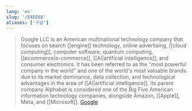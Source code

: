 ```yaml
---
lang: 'en'
slug: '/E4EE68'
aliases: ['구글']
---
```


> Google LLC is an American multinational technology company that focuses on search [[engine]] technology, online advertising, [[cloud computing]], computer software, quantum computing, [[ecommerce|e-commerce]], [[AI|artificial intelligence]], and consumer electronics. It has been referred to as the "most powerful company in the world" and one of the world's most valuable brands due to its market dominance, data collection, and technological advantages in the area of [[AI|artificial intelligence]]. Its parent company Alphabet is considered one of the Big Five American information technology companies, alongside Amazon, [[Apple]], Meta, and [[Microsoft]]. [Google](https://en.wikipedia.org/wiki/Google)
